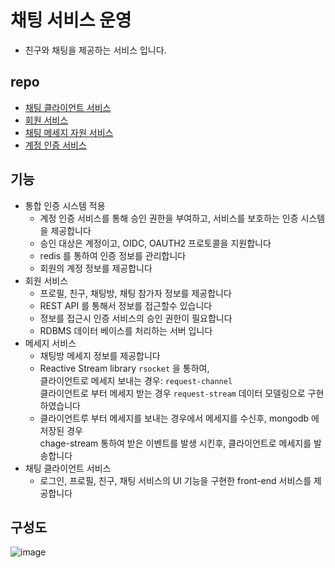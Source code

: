 # 채팅 서비스 운영
- 친구와 채팅을 제공하는 서비스 입니다.
## repo
- [채팅 클라이언트 서비스](https://github.com/sangholim/talk-client-server-2023)
- [회원 서비스](https://github.com/sangholim/member-service-2023)
- [채팅 메세지 자원 서비스](https://github.com/sangholim/message-service-2023)
- [계정 인증 서비스](https://github.com/sangholim/spring-authorization-server-2023)
## 기능
- 통합 인증 시스템 적용
  - 계정 인증 서비스를 통해 승인 권한을 부여하고, 서비스를 보호하는 인증 시스템을 제공합니다 
  - 승인 대상은 계정이고, OIDC, OAUTH2 프로토콜을 지원합니다
  - redis 를 통하여 인증 정보를 관리합니다
  - 회원의 계정 정보를 제공합니다
- 회원 서비스
  - 프로필, 친구, 채팅방, 채팅 참가자 정보를 제공합니다
  - REST API 를 통해서 정보를 접근할수 있습니다
  - 정보를 접근시 인증 서비스의 승인 권한이 필요합니다
  - RDBMS 데이터 베이스를 처리하는 서버 입니다
- 메세지 서비스
  - 채팅방 메세지 정보를 제공합니다
  - Reactive Stream library `rsocket` 을 통하여, \
    클라이언트로 메세지 보내는 경우: `request-channel` \
    클라이언트로 부터 메세지 받는 경우 `request-stream` 데이터 모델링으로 구현하였습니다
  - 클라이언트루 부터 메세지를 보내는 경우에서 메세지를 수신후, mongodb 에 저장된 경우 \
    chage-stream 통하여 받은 이벤트를 발생 시킨후, 클라이언트로 메세지를 발송합니다
- 채팅 클라이언트 서비스
  - 로그인, 프로필, 친구, 채팅 서비스의 UI 기능을 구현한 front-end 서비스를 제공합니다
## 구성도
![image](https://github.com/sangholim/deploy-2023/assets/55565835/f036ec07-bdbb-45c3-91a4-b94d4cef0dfd)
